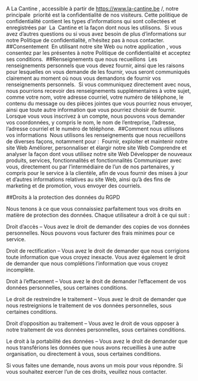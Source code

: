 A La Cantine , accessible à partir de https://www.la-cantine.be /, notre principale  priorité est la confidentialité de nos visiteurs. Cette politique de confidentialité contient les types d’informations qui sont collectées et enregistrées par  La  Cantine et la façon dont nous les utilisons.  Si vous avez d’autres questions ou si vous avez besoin de plus d’informations sur notre Politique de confidentialité, n’hésitez pas à nous contacter. ‍ ##Consentement  En utilisant notre site Web ou notre application , vous consentez par les présentes à notre Politique de confidentialité et acceptez ses conditions. ‍ ##Renseignements que nous recueillons  Les renseignements personnels que vous devez fournir, ainsi que les raisons pour lesquelles on vous demande de les fournir, vous seront communiqués clairement au moment où nous vous demandons de fournir vos renseignements personnels.  Si vous communiquez directement avec nous, nous pourrions recevoir des renseignements supplémentaires à votre sujet, comme votre nom, votre adresse courriel, votre numéro de téléphone, le contenu du message ou des pièces jointes que vous pourriez nous envoyer, ainsi que toute autre information que vous pourriez choisir de fournir.  Lorsque vous vous inscrivez à un compte, nous pouvons vous demander vos coordonnées, y compris le nom, le nom de l’entreprise, l’adresse, l’adresse courriel et le numéro de téléphone.  ##Comment nous utilisons vos informations  Nous utilisons les renseignements que nous recueillons de diverses façons, notamment pour :  Fournir, exploiter et maintenir notre site Web Améliorer, personnaliser et élargir notre site Web Comprendre et analyser la façon dont vous utilisez notre site Web Développer de nouveaux produits, services, fonctionnalités et fonctionnalités Communiquer avec vous, directement ou par l’intermédiaire de l’un de nos partenaires, y compris pour le service à la clientèle, afin de vous fournir des mises à jour et d’autres informations relatives au site Web, ainsi qu’à des fins de marketing et de promotion, vous envoyer des courriels.

##Droits à la protection des données du RGPD

Nous tenons à ce que vous connaissiez parfaitement tous vos droits en matière de protection des données. Chaque utilisateur a droit à ce qui suit :

Droit d’accès – Vous avez le droit de demander des copies de vos données personnelles. Nous pouvons vous facturer des frais minimes pour ce service.

Droit de rectification – Vous avez le droit de demander que nous corrigions toute information que vous croyez inexacte. Vous avez également le droit de demander que nous complétions l’information que vous croyez incomplète.

Droit à l’effacement – Vous avez le droit de demander l’effacement de vos données personnelles, sous certaines conditions.

Le droit de restreindre le traitement – Vous avez le droit de demander que nous restreignions le traitement de vos données personnelles, sous certaines conditions.

Droit d’opposition au traitement – Vous avez le droit de vous opposer à notre traitement de vos données personnelles, sous certaines conditions.

Le droit à la portabilité des données – Vous avez le droit de demander que nous transférions les données que nous avons recueillies à une autre organisation, ou directement à vous, sous certaines conditions.

Si vous faites une demande, nous avons un mois pour vous répondre. Si vous souhaitez exercer l’un de ces droits, veuillez nous contacter.

‍ 